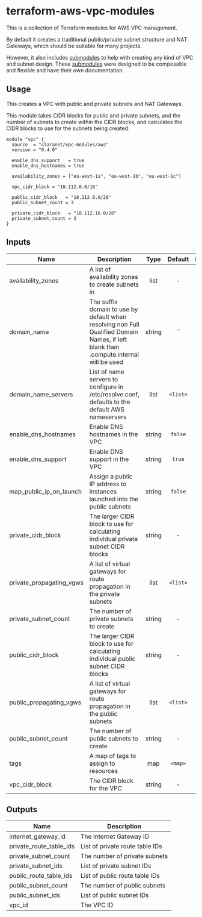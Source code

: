 # terraform-aws-vpc-modules

This is a collection of Terraform modules for AWS VPC management.

By default it creates a traditional public/private subnet structure and NAT Gateways, which should be suitable for many projects.

However, it also includes [submodules](./modules/) to help with creating any kind of VPC and subnet design. These [submodules](./modules/) were designed to be composable and flexible and have their own documentation.

## Usage

This creates a VPC with public and private subnets and NAT Gateways.

This module takes CIDR blocks for public and private subnets, and the number of subnets to create within the CIDR blocks, and calculates the CIDR blocks to use for the subnets being created.

```hcl
module "vpc" {
  source  = "claranet/vpc-modules/aws"
  version = "0.4.0"

  enable_dns_support   = true
  enable_dns_hostnames = true

  availability_zones = ["eu-west-1a", "eu-west-1b", "eu-west-1c"]

  vpc_cidr_block = "10.112.0.0/16"

  public_cidr_block   = "10.112.0.0/20"
  public_subnet_count = 3

  private_cidr_block   = "10.112.16.0/20"
  private_subnet_count = 3
}
```

## Inputs

| Name | Description | Type | Default | Required |
|------|-------------|:----:|:-----:|:-----:|
| availability_zones | A list of availability zones to create subnets in | list | - | yes |
| domain_name | The suffix domain to use by default when resolving non Full Qualified Domain Names, if left blank then <region>.compute.internal will be used | string | `` | no |
| domain_name_servers | List of name servers to configure in /etc/resolve.conf, defaults to the default AWS nameservers | list | `<list>` | no |
| enable_dns_hostnames | Enable DNS hostnames in the VPC | string | `false` | no |
| enable_dns_support | Enable DNS support in the VPC | string | `true` | no |
| map_public_ip_on_launch | Assign a public IP address to instances launched into the public subnets | string | `false` | no |
| private_cidr_block | The larger CIDR block to use for calculating individual private subnet CIDR blocks | string | - | yes |
| private_propagating_vgws | A list of virtual gateways for route propagation in the private subnets | list | `<list>` | no |
| private_subnet_count | The number of private subnets to create | string | - | yes |
| public_cidr_block | The larger CIDR block to use for calculating individual public subnet CIDR blocks | string | - | yes |
| public_propagating_vgws | A list of virtual gateways for route propagation in the public subnets | list | `<list>` | no |
| public_subnet_count | The number of public subnets to create | string | - | yes |
| tags | A map of tags to assign to resources | map | `<map>` | no |
| vpc_cidr_block | The CIDR block for the VPC | string | - | yes |

## Outputs

| Name | Description |
|------|-------------|
| internet_gateway_id | The Internet Gateway ID |
| private_route_table_ids | List of private route table IDs |
| private_subnet_count | The number of private subnets |
| private_subnet_ids | List of private subnet IDs |
| public_route_table_ids | List of public route table IDs |
| public_subnet_count | The number of public subnets |
| public_subnet_ids | List of public subnet IDs |
| vpc_id | The VPC ID |
